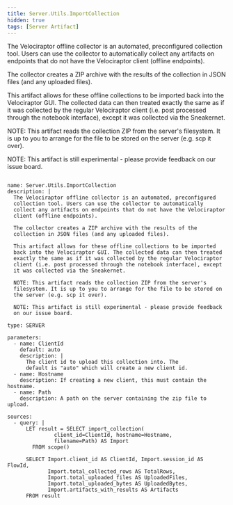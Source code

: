 ```yaml
---
title: Server.Utils.ImportCollection
hidden: true
tags: [Server Artifact]
---
```


The Velociraptor offline collector is an automated, preconfigured
collection tool. Users can use the collector to automatically
collect any artifacts on endpoints that do not have the Velociraptor
client (offline endpoints).

The collector creates a ZIP archive with the results of the
collection in JSON files (and any uploaded files).

This artifact allows for these offline collections to be imported
back into the Velociraptor GUI. The collected data can then treated
exactly the same as if it was collected by the regular Velociraptor
client (i.e. post processed through the notebook interface), except
it was collected via the Sneakernet.

NOTE: This artifact reads the collection ZIP from the server's
filesystem. It is up to you to arrange for the file to be stored on
the server (e.g. scp it over).

NOTE: This artifact is still experimental - please provide feedback
on our issue board.


<pre><code class="language-yaml">
name: Server.Utils.ImportCollection
description: |
  The Velociraptor offline collector is an automated, preconfigured
  collection tool. Users can use the collector to automatically
  collect any artifacts on endpoints that do not have the Velociraptor
  client (offline endpoints).

  The collector creates a ZIP archive with the results of the
  collection in JSON files (and any uploaded files).

  This artifact allows for these offline collections to be imported
  back into the Velociraptor GUI. The collected data can then treated
  exactly the same as if it was collected by the regular Velociraptor
  client (i.e. post processed through the notebook interface), except
  it was collected via the Sneakernet.

  NOTE: This artifact reads the collection ZIP from the server&#x27;s
  filesystem. It is up to you to arrange for the file to be stored on
  the server (e.g. scp it over).

  NOTE: This artifact is still experimental - please provide feedback
  on our issue board.

type: SERVER

parameters:
  - name: ClientId
    default: auto
    description: |
      The client id to upload this collection into. The
      default is &quot;auto&quot; which will create a new client id.
  - name: Hostname
    description: If creating a new client, this must contain the hostname.
  - name: Path
    description: A path on the server containing the zip file to upload.

sources:
  - query: |
      LET result = SELECT import_collection(
               client_id=ClientId, hostname=Hostname,
               filename=Path) AS Import
        FROM scope()

      SELECT Import.client_id AS ClientId, Import.session_id AS FlowId,
             Import.total_collected_rows AS TotalRows,
             Import.total_uploaded_files AS UploadedFiles,
             Import.total_uploaded_bytes AS UploadedBytes,
             Import.artifacts_with_results AS Artifacts
      FROM result

</code></pre>

